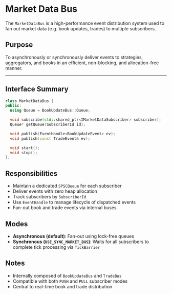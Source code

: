 # Market Data Bus

The `MarketDataBus` is a high-performance event distribution system used to fan out market data (e.g. book updates, trades) to multiple subscribers.

## Purpose

To asynchronously or synchronously deliver events to strategies, aggregators, and books in an efficient, non-blocking, and allocation-free manner.

---

## Interface Summary

```cpp
class MarketDataBus {
public:
  using Queue = BookUpdateBus::Queue;

  void subscribe(std::shared_ptr<IMarketDataSubscriber> subscriber);
  Queue* getQueue(SubscriberId id);

  void publish(EventHandle<BookUpdateEvent> ev);
  void publish(const TradeEvent& ev);

  void start();
  void stop();
};
```

## Responsibilities

- Maintain a dedicated `SPSCQueue` for each subscriber
- Deliver events with zero heap allocation
- Track subscribers by `SubscriberId`
- Use `EventHandle` to manage lifecycle of dispatched events
- Fan-out book and trade events via internal buses

## Modes

- **Asynchronous (default)**: Fan-out using lock-free queues
- **Synchronous (`USE_SYNC_MARKET_BUS`)**: Waits for all subscribers to complete tick processing via `TickBarrier`

## Notes

- Internally composed of `BookUpdateBus` and `TradeBus`
- Compatible with both `PUSH` and `PULL` subscriber modes
- Central to real-time book and trade distribution

